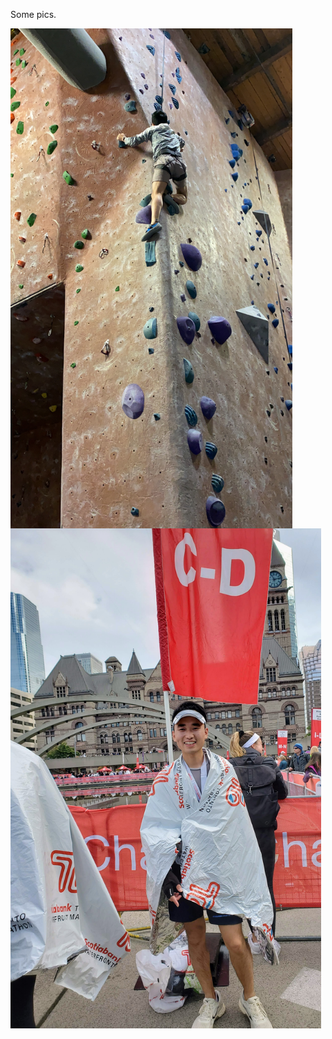 Some pics.

<img src="rockclimbing1.JPG" align="left" height="800"> 

<img src="running1.jpg"  align="left" height="800">



 
